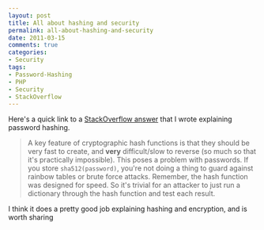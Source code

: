 ```yaml
---
layout: post
title: All about hashing and security
permalink: all-about-hashing-and-security
date: 2011-03-15
comments: true
categories:
- Security
tags:
- Password-Hashing
- PHP
- Security
- StackOverflow
---
```


Here's a quick link to a [StackOverflow answer](http://stackoverflow.com/questions/4948322/fundamental-difference-between-hashing-and-encryption-algorithms/4948393#4948393) that I wrote explaining password hashing. 

> A key feature of cryptographic hash functions is that they should be very fast to create, and **very** difficult/slow to reverse (so much so that it's practically impossible). This poses a problem with passwords. If you store `sha512(password)`, you're not doing a thing to guard against rainbow tables or brute force attacks. Remember, the hash function was designed for speed. So it's trivial for an attacker to just run a dictionary through the hash function and test each result.

I think it does a pretty good job explaining hashing and encryption, and is worth sharing
